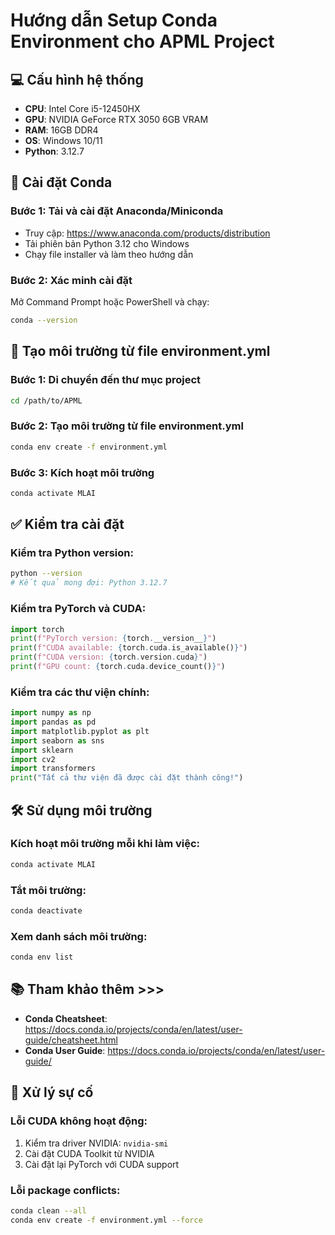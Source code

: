 # Hướng dẫn Setup Conda Environment cho APML Project

## 💻 Cấu hình hệ thống

- **CPU**: Intel Core i5-12450HX
- **GPU**: NVIDIA GeForce RTX 3050 6GB VRAM
- **RAM**: 16GB DDR4
- **OS**: Windows 10/11
- **Python**: 3.12.7

## 🚀 Cài đặt Conda

### Bước 1: Tải và cài đặt Anaconda/Miniconda

- Truy cập: https://www.anaconda.com/products/distribution
- Tải phiên bản Python 3.12 cho Windows
- Chạy file installer và làm theo hướng dẫn

### Bước 2: Xác minh cài đặt
Mở Command Prompt hoặc PowerShell và chạy:
```bash
conda --version
```

## 🔧 Tạo môi trường từ file environment.yml

### Bước 1: Di chuyển đến thư mục project
```bash
cd /path/to/APML
```

### Bước 2: Tạo môi trường từ file environment.yml
```bash
conda env create -f environment.yml
```

### Bước 3: Kích hoạt môi trường
```bash
conda activate MLAI
```

## ✅ Kiểm tra cài đặt

### Kiểm tra Python version:
```bash
python --version
# Kết quả mong đợi: Python 3.12.7
```

### Kiểm tra PyTorch và CUDA:
```python
import torch
print(f"PyTorch version: {torch.__version__}")
print(f"CUDA available: {torch.cuda.is_available()}")
print(f"CUDA version: {torch.version.cuda}")
print(f"GPU count: {torch.cuda.device_count()}")
```

### Kiểm tra các thư viện chính:
```python
import numpy as np
import pandas as pd
import matplotlib.pyplot as plt
import seaborn as sns
import sklearn
import cv2
import transformers
print("Tất cả thư viện đã được cài đặt thành công!")
```

## 🛠️ Sử dụng môi trường

### Kích hoạt môi trường mỗi khi làm việc:
```bash
conda activate MLAI
```

### Tắt môi trường:
```bash
conda deactivate
```

### Xem danh sách môi trường:
```bash
conda env list
```

## 📚 Tham khảo thêm >>>

- **Conda Cheatsheet**: https://docs.conda.io/projects/conda/en/latest/user-guide/cheatsheet.html
- **Conda User Guide**: https://docs.conda.io/projects/conda/en/latest/user-guide/

## 🐛 Xử lý sự cố

### Lỗi CUDA không hoạt động:
1. Kiểm tra driver NVIDIA: `nvidia-smi`
2. Cài đặt CUDA Toolkit từ NVIDIA
3. Cài đặt lại PyTorch với CUDA support

### Lỗi package conflicts:
```bash
conda clean --all
conda env create -f environment.yml --force
```